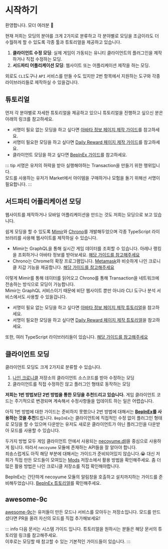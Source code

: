 # 시작하기

환영합니다. 모더 여러분 :tada:

현재 저희는 모딩의 분야를 크게 2가지로 분류하고 각 분야별로 모딩을 조금이라도 더 수월하게 할 수 있도록 각종 툴과 튜토리얼을 제공하고 있습니다.

1. **클라이언트 수정 모딩**: 실제 게임이 가동되는 유니티 클라이언트의 플러그인을 제작하거나 직접 수정하는 모딩.
2. **서드파티 어플리케이션 모딩**: 웹사이트 또는 어플리케이션 제작을 하는 모딩.

외로도 `CLI`도구나 `API` 서비스를 만들 수도 있지만 2번 항목에서 지원하는 도구와 각종 라이브러리들로 제작하실 수 있을겁니다.

## 튜토리얼

먼저 각 분야별로 자세한 튜토리얼을 제공하고 있으니 튜토리얼을 진행하고 싶으신 분은 아래의 링크를 참고하세요.

- 서명이 필요 없는 모딩을 하고 싶다면 [아바타 정보 페이지 제작 가이드](../../tutorials/modding/avatar-information-dapp-guide)를 참고하세요.
- 서명이 필요한 모딩을 하고 싶다면 [Daily Reward 페이지 제작 가이드](../../tutorials/modding/daily-reward-dapp)를 참고하세요.
- 클라이언트 모딩을 하고 싶다면 [BepInEx 가이드](../../tutorials/modding/bepinex-guide)를 참고하세요.

::: tip
서명은 유저의 허락을 받아 실행해야하는 Transaction을 만들기 위한 행위입니다.  
모드를 사용하는 유저가 Market에서 아이템을 구매하거나 모험을 돌기 위해선 서명이 필요합니다.
:::

## 서드파티 어플리케이션 모딩
웹사이트를 제작하거나 모바일 어플리케이션을 만드는 것도 저희는 모딩으로 보고 있습니다.  

쉽게 모딩을 할 수 있도록 [Mimir](https://github.com/planetarium/mimir)와 [Chrono](https://github.com/planetarium/chrono)를 개발해두었으며 각종 TypeScript 라이브러리를 사용해 웹사이트를 제작하실 수 있습니다.  

- Mimir는 GraphQL을 통해 실시간 게임 데이터를 조회할 수 있습니다. 아레나 랭킹을 조회하거나 아바타 정보를 받아보세요. [해당 가이드를 참고해주세요](../general/get-state/get-state-with-mimir-graphql.md)
- Chrono는 Chrome의 확장 프로그램입니다. [Metamask](https://metamask.io/)와 비슷하게 나인 크로니클 지갑 기능을 제공합니다. [해당 가이드를 참고해주세요](../general/how-to-use-chrono.md)

이렇게 Mimir를 통해 데이터를 읽어오고 Chrono를 통해 Transaction을 네트워크에 전송하는 방식으로 모딩이 가능합니다.  
Mimir는 GraphQL 서비스이기 때문에 비단 웹사이트 뿐만 아니라 CLI 도구나 분석 서비스에서도 사용할 수 있을겁니다.  

- 서명이 필요 없는 모딩을 하고 싶다면 [아바타 정보 페이지 제작 튜토리얼](../../tutorials/modding/avatar-information-dapp-guide)을 참고하세요.
- 서명이 필요한 모딩을 하고 싶다면 [Daily Reward 페이지 제작 튜토리얼](../../tutorials/modding/daily-reward-dapp)을 참고하세요.

또한, 여러 TypeScript 라이브러리들이 있습니다. [해당 가이드를 참고해주세요](./ts-libs)

## 클라이언트 모딩
클라이언트 모딩도 크게 2가지로 분류할 수 있습니다.

1. [나인 크로니클](https://github.com/planetarium/NineChronicles) 저장소의 클라이언트 소스코드를 받아 수정하는 모딩
2. 클라이언트를 직접 수정하진 않고 플러그인 형태로 동작하는 모딩

**저희는 1번 방법보단 2번 방법을 통한 모딩을 추천드리고 있습니다.** 게임 클라이언트 코드는 주기적으로 변경되며 계속해서 수정사항들을 업데이트 하는 일은 어렵습니다.

아직 1번 방법에 대한 가이드는 준비하지 못했으나 2번 방법에 대해서는 **[BepInEx](https://github.com/BepInEx/BepInEx)를 사용하는 것을 추천**드립니다. `BepInEx`는 클라이언트에 직접적인 수정 없이 플러그인 형태로 모딩을 할 수 있으며 다운받는 유저도 새로운 클라이언트가 아닌 플러그인을 다운받아 모드를 사용할 수 있습니다.  

두가지 방법 모두 게임 클라이언트 안에서 사용되는 [necoyume.dll](https://github.com/planetarium/NineChronicles/tree/development/nekoyume)을 중심으로 사용하게 됩니다. 따라서 `necoyume` 모듈에 존재하는 API들을 잘 알아야 합니다.  
죄송스럽게도 아직 해당 부분에 대해서는 가이드가 준비되어있지 않습니다.:sob: 대신 저희가 직접 만든 모드들이 모여있는 [Mods](https://github.com/planetarium/NineChronicles.Mods) 저장소에서 활용 방법을 확인해주세요. 좀 더 많은 활용 방법은 나인 크로니클 저장소를 직접 확인해야합니다.

BepInEx는 간단하게 necoyume 모듈의 알림창을 호출하고 설치까지하는 가이드를 준비해두었습니다. [BepInEx 튜토리얼](../../tutorials/modding/bepinex-guide)를 확인해주세요.

## awesome-9c
[awesome-9c](https://github.com/planetarium/awesome-9c)는 유저들이 만든 모드나 서비스를 모아두는 저장소입니다. 모드를 만드셨다면 PR을 올려 자신의 모드를 직접 추가해보세요!

::: info
다음 문서는 시스템 가이드 입니다. 튜토리얼을 원하시는 분들은 해당 문서의 튜토리얼 링크를 참고해주세요.  
이후로는 모딩할 때 참고할 수 있는 기본적인 가이드들이 있습니다.
:::
